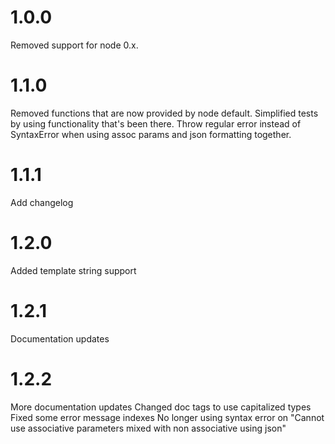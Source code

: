 # 1.0.0
Removed support for node 0.x.

# 1.1.0
Removed functions that are now provided by node default.
Simplified tests by using functionality that's been there.
Throw regular error instead of SyntaxError when using assoc params and json formatting together.

# 1.1.1
Add changelog

# 1.2.0
Added template string support

# 1.2.1
Documentation updates

# 1.2.2
More documentation updates
Changed doc tags to use capitalized types
Fixed some error message indexes
No longer using syntax error on "Cannot use associative parameters mixed with non associative using json"
